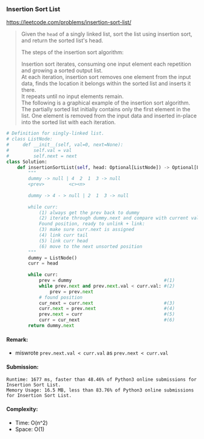 ### Insertion Sort List
https://leetcode.com/problems/insertion-sort-list/
>Given the `head` of a singly linked list, sort the list using insertion sort, and return the sorted list's head.
>
>The steps of the insertion sort algorithm:
>
>Insertion sort iterates, consuming one input element each repetition and growing a sorted output list.\
>At each iteration, insertion sort removes one element from the input data, finds the location it belongs within the sorted list and inserts it there.\
>It repeats until no input elements remain.\
>The following is a graphical example of the insertion sort algorithm. The partially sorted list initially contains only the first element in the list. One element is removed from the input data and inserted in-place into the sorted list with each iteration.
```python
# Definition for singly-linked list.
# class ListNode:
#     def __init__(self, val=0, next=None):
#         self.val = val
#         self.next = next
class Solution:
    def insertionSortList(self, head: Optional[ListNode]) -> Optional[ListNode]:
        """
        dummy -> null | 4  2  1  3 -> null
        <prev>         <c><n>
        
        dummy -> 4 - > null | 2  1  3 -> null
        
        while curr:
            (1) always get the prev back to dummy
            (2) iterate through dummy.next and compare with current value
            Found position, ready to unlink + link:
            (3) make sure curr.next is assigned
            (4) link curr tail
            (5) link curr head
            (6) move to the next unsorted position
        """
        dummy = ListNode()
        curr = head
        
        while curr:
            prev = dummy                                  #(1)
            while prev.next and prev.next.val < curr.val: #(2)
                prev = prev.next                      
            # found position
            cur_next = curr.next                          #(3)
            curr.next = prev.next                         #(4)
            prev.next = curr                              #(5)
            curr = cur_next                               #(6)
        return dummy.next
```
#### Remark:
- miswrote `prev.next.val < curr.val` as `prev.next < curr.val`
#### Submission:
```
Runtime: 1677 ms, faster than 48.46% of Python3 online submissions for Insertion Sort List.
Memory Usage: 16.5 MB, less than 83.76% of Python3 online submissions for Insertion Sort List.
```
#### Complexity:
- Time: O(n^2)
- Space: O(1)
